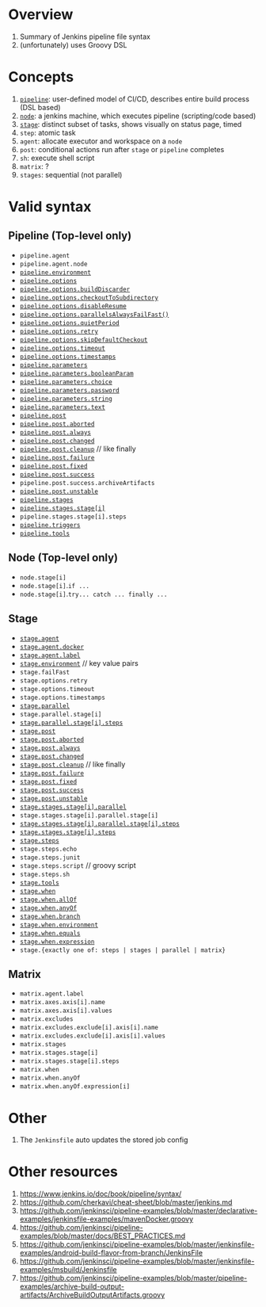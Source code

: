# Overview
1. Summary of Jenkins pipeline file syntax
1. (unfortunately) uses Groovy DSL


# Concepts
1. [`pipeline`](https://www.jenkins.io/doc/book/pipeline/syntax/#declarative-pipeline): user-defined model of CI/CD, describes entire build process (DSL based)
1. [`node`](https://www.jenkins.io/doc/book/pipeline/syntax/#flow-control): a jenkins machine, which executes pipeline (scripting/code based)
1. [`stage`](https://www.jenkins.io/doc/book/pipeline/syntax/#stage): distinct subset of tasks, shows visually on status page, timed
1. `step`: atomic task
1. `agent`: allocate executor and workspace on a `node`
1. `post`: conditional actions run after `stage` or `pipeline` completes
1. `sh`: execute shell script
1. `matrix`: ?
1. `stages`: sequential (not parallel)


# Valid syntax

## Pipeline (Top-level only)
- `pipeline.agent`
- `pipeline.agent.node`
- [`pipeline.environment`](https://www.jenkins.io/doc/book/pipeline/syntax/#environment)
- [`pipeline.options`](https://www.jenkins.io/doc/book/pipeline/syntax/#options)
- [`pipeline.options.buildDiscarder`](https://www.jenkins.io/doc/book/pipeline/syntax/#options)
- [`pipeline.options.checkoutToSubdirectory`](https://www.jenkins.io/doc/book/pipeline/syntax/#options)
- [`pipeline.options.disableResume`](https://www.jenkins.io/doc/book/pipeline/syntax/#options)
- [`pipeline.options.parallelsAlwaysFailFast()`](https://www.jenkins.io/doc/book/pipeline/syntax/#options)
- [`pipeline.options.quietPeriod`](https://www.jenkins.io/doc/book/pipeline/syntax/#options)
- [`pipeline.options.retry`](https://www.jenkins.io/doc/book/pipeline/syntax/#options)
- [`pipeline.options.skipDefaultCheckout`](https://www.jenkins.io/doc/book/pipeline/syntax/#options)
- [`pipeline.options.timeout`](https://www.jenkins.io/doc/book/pipeline/syntax/#options)
- [`pipeline.options.timestamps`](https://www.jenkins.io/doc/book/pipeline/syntax/#options)
- [`pipeline.parameters`](https://www.jenkins.io/doc/book/pipeline/syntax/#parameters)
- [`pipeline.parameters.booleanParam`](https://www.jenkins.io/doc/book/pipeline/syntax/#available-parameters)
- [`pipeline.parameters.choice`](https://www.jenkins.io/doc/book/pipeline/syntax/#available-parameters)
- [`pipeline.parameters.password`](https://www.jenkins.io/doc/book/pipeline/syntax/#available-parameters)
- [`pipeline.parameters.string`](https://www.jenkins.io/doc/book/pipeline/syntax/#available-parameters)
- [`pipeline.parameters.text`](https://www.jenkins.io/doc/book/pipeline/syntax/#available-parameters)
- [`pipeline.post`](https://www.jenkins.io/doc/book/pipeline/syntax/#post)
- [`pipeline.post.aborted`](https://www.jenkins.io/doc/book/pipeline/syntax/#post)
- [`pipeline.post.always`](https://www.jenkins.io/doc/book/pipeline/syntax/#post)
- [`pipeline.post.changed`](https://www.jenkins.io/doc/book/pipeline/syntax/#post)
- [`pipeline.post.cleanup`](https://www.jenkins.io/doc/book/pipeline/syntax/#post) // like finally
- [`pipeline.post.failure`](https://www.jenkins.io/doc/book/pipeline/syntax/#post)
- [`pipeline.post.fixed`](https://www.jenkins.io/doc/book/pipeline/syntax/#post)
- [`pipeline.post.success`](https://www.jenkins.io/doc/book/pipeline/syntax/#post)
- `pipeline.post.success.archiveArtifacts`
- [`pipeline.post.unstable`](https://www.jenkins.io/doc/book/pipeline/syntax/#post)
- [`pipeline.stages`](https://www.jenkins.io/doc/book/pipeline/syntax/#stages)
- [`pipeline.stages.stage[i]`](https://www.jenkins.io/doc/book/pipeline/syntax/#stages)
- `pipeline.stages.stage[i].steps`
- [`pipeline.triggers`](https://www.jenkins.io/doc/book/pipeline/syntax/#triggers)
- [`pipeline.tools`](https://www.jenkins.io/doc/book/pipeline/syntax/#tools)


## Node (Top-level only)
- `node.stage[i]`
- `node.stage[i]`.`if ...`
- `node.stage[i]`.`try... catch ... finally ...`


## Stage
- [`stage.agent`](https://www.jenkins.io/doc/book/pipeline/syntax/#agent)
- [`stage.agent.docker`](https://www.jenkins.io/doc/book/pipeline/syntax/#agent-parameters)
- [`stage.agent.label`](https://www.jenkins.io/doc/book/pipeline/syntax/#agent-parameters)
- [`stage.environment`](https://www.jenkins.io/doc/book/pipeline/syntax/#environment) // key value pairs
- `stage.failFast`
- `stage.options.retry`
- `stage.options.timeout`
- `stage.options.timestamps`
- [`stage.parallel`](https://www.jenkins.io/doc/book/pipeline/syntax/#parallel)
- `stage.parallel.stage[i]`
- [`stage.parallel.stage[i].steps`](https://www.jenkins.io/doc/book/pipeline/syntax/#declarative-steps)
- [`stage.post`](https://www.jenkins.io/doc/book/pipeline/syntax/#post)
- [`stage.post.aborted`](https://www.jenkins.io/doc/book/pipeline/syntax/#post)
- [`stage.post.always`](https://www.jenkins.io/doc/book/pipeline/syntax/#post)
- [`stage.post.changed`](https://www.jenkins.io/doc/book/pipeline/syntax/#post)
- [`stage.post.cleanup`](https://www.jenkins.io/doc/book/pipeline/syntax/#post) // like finally
- [`stage.post.failure`](https://www.jenkins.io/doc/book/pipeline/syntax/#post)
- [`stage.post.fixed`](https://www.jenkins.io/doc/book/pipeline/syntax/#post)
- [`stage.post.success`](https://www.jenkins.io/doc/book/pipeline/syntax/#post)
- [`stage.post.unstable`](https://www.jenkins.io/doc/book/pipeline/syntax/#post)
- [`stage.stages.stage[i].parallel`](https://www.jenkins.io/doc/book/pipeline/syntax/#parallel)
- `stage.stages.stage[i].parallel.stage[i]`
- [`stage.stages.stage[i].parallel.stage[i].steps`](https://www.jenkins.io/doc/book/pipeline/syntax/#declarative-steps)
- [`stage.stages.stage[i].steps`](https://www.jenkins.io/doc/book/pipeline/syntax/#declarative-steps)
- [`stage.steps`](https://www.jenkins.io/doc/book/pipeline/syntax/#declarative-steps)
- `stage.steps.echo`
- `stage.steps.junit`
- `stage.steps.script` // groovy script
- `stage.steps.sh`
- [`stage.tools`](https://www.jenkins.io/doc/book/pipeline/syntax/#tools)
- [`stage.when`](https://www.jenkins.io/doc/book/pipeline/syntax/#when)
- [`stage.when.allOf`](https://www.jenkins.io/doc/book/pipeline/syntax/#built-in-conditions)
- [`stage.when.anyOf`](https://www.jenkins.io/doc/book/pipeline/syntax/#built-in-conditions)
- [`stage.when.branch`](https://www.jenkins.io/doc/book/pipeline/syntax/#built-in-conditions)
- [`stage.when.environment`](https://www.jenkins.io/doc/book/pipeline/syntax/#built-in-conditions)
- [`stage.when.equals`](https://www.jenkins.io/doc/book/pipeline/syntax/#built-in-conditions)
- [`stage.when.expression`](https://www.jenkins.io/doc/book/pipeline/syntax/#built-in-conditions)
- `stage.{exactly one of: steps | stages | parallel | matrix}`


## Matrix
- `matrix.agent.label`
- `matrix.axes.axis[i].name`
- `matrix.axes.axis[i].values`
- `matrix.excludes`
- `matrix.excludes.exclude[i].axis[i].name`
- `matrix.excludes.exclude[i].axis[i].values`
- `matrix.stages`
- `matrix.stages.stage[i]`
- `matrix.stages.stage[i].steps`
- `matrix.when`
- `matrix.when.anyOf`
- `matrix.when.anyOf.expression[i]`


# Other
1. The `Jenkinsfile` auto updates the stored job config


# Other resources
1. https://www.jenkins.io/doc/book/pipeline/syntax/
1. https://github.com/cherkavi/cheat-sheet/blob/master/jenkins.md
1. https://github.com/jenkinsci/pipeline-examples/blob/master/declarative-examples/jenkinsfile-examples/mavenDocker.groovy
1. https://github.com/jenkinsci/pipeline-examples/blob/master/docs/BEST_PRACTICES.md
1. https://github.com/jenkinsci/pipeline-examples/blob/master/jenkinsfile-examples/android-build-flavor-from-branch/JenkinsFile
1. https://github.com/jenkinsci/pipeline-examples/blob/master/jenkinsfile-examples/msbuild/Jenkinsfile
1. https://github.com/jenkinsci/pipeline-examples/blob/master/pipeline-examples/archive-build-output-artifacts/ArchiveBuildOutputArtifacts.groovy